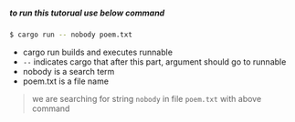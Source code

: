 
##### to run this tutorual use below command

```sh
$ cargo run -- nobody poem.txt
```
- cargo run builds and executes runnable
- `--` indicates cargo that after this part, argument should go to runnable
- nobody is a search term
- poem.txt is a file name

> we are searching for string `nobody` in file `poem.txt` with above command